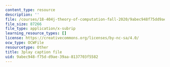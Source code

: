 ```yaml
---
content_type: resource
description: ''
file: /courses/18-404j-theory-of-computation-fall-2020/9abec948f75dd9ae39aa8137703f5582_oNsscmUwjMU.srt
file_size: 87266
file_type: application/x-subrip
learning_resource_types: []
license: https://creativecommons.org/licenses/by-nc-sa/4.0/
ocw_type: OCWFile
resourcetype: Other
title: 3play caption file
uid: 9abec948-f75d-d9ae-39aa-8137703f5582
---
```

